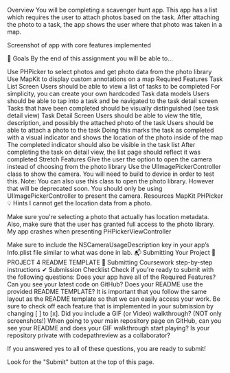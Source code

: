 Overview
You will be completing a scavenger hunt app. This app has a list which requires the user to attach photos based on the task. After attaching the photo to a task, the app shows the user where that photo was taken in a map.

Screenshot of app with core features implemented

🎯 Goals
By the end of this assignment you will be able to...

Use PHPicker to select photos and get photo data from the photo library
Use MapKit to display custom annotations on a map
Required Features
Task List Screen
Users should be able to view a list of tasks to be completed
For simplicity, you can create your own hardcoded Task data models
Users should be able to tap into a task and be navigated to the task detail screen
Tasks that have been completed should be visually distinguished (see task detail view)
Task Detail Screen
Users should be able to view the title, description, and possibly the attached photo of the task
Users should be able to attach a photo to the task
Doing this marks the task as completed with a visual indicator and shows the location of the photo inside of the map
The completed indicator should also be visible in the task list
After completing the task on detail view, the list page should reflect it was completed
Stretch Features
Give the user the option to open the camera instead of choosing from the photo library
Use the UIImagePickerController class to show the camera. You will need to build to device in order to test this.
Note: You can also use this class to open the photo library. However that will be deprecated soon. You should only be using UIImagePickerController to present the camera.
Resources
MapKit
PHPicker
💡 Hints
I cannot get the location data from a photo.

Make sure you're selecting a photo that actually has location metadata. Also, make sure that the user has granted full access to the photo library.
My app crashes when presenting PHPickerViewController

Make sure to include the NSCameraUsageDescription key in your app’s Info.plist file similar to what was done in lab.
📬 Submitting Your Project
📄 PROJECT 4 README TEMPLATE
🔗 Submitting Coursework step-by-step instructions
✔ Submission Checklist
Check if you're ready to submit with the following questions:
Does your app have all of the Required Features?
Can you see your latest code on GitHub?
Does your README use the provided README TEMPLATE?
It is important that you follow the same layout as the README template so that we can easily access your work.
Be sure to check off each feature that is implemented in your submission by changing [ ] to [x].
Did you include a GIF (or Video) walkthrough? (NOT only screenshots!)
When going to your main repository page on GitHub, can you see your README and does your GIF walkthrough start playing?
Is your repository private with codepathreview as a collaborator?

If you answered yes to all of these questions, you are ready to submit!

Look for the "Submit" button at the top of this page.
